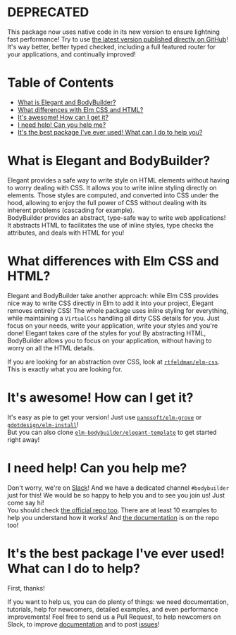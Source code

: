 # DEPRECATED

This package now uses native code in its new version to ensure lightning fast performance! Try to use [the latest version published directly on GitHub](https://github.com/elm-bodybuilder/elegant)! It's way better, better typed checked, including a full featured router for your applications, and continually improved!

# Table of Contents

- [What is Elegant and BodyBuilder?](#what-is-elegant-and-bodybuilder)
- [What differences with Elm CSS and HTML?](#what-differences-with-elm-css-and-html)
- [It's awesome! How can I get it?](#its-awesome-how-can-i-get-it)
- [I need help! Can you help me?](#i-need-help-can-you-help-me)
- [It's the best package I've ever used! What can I do to help you?](#its-the-best-package-ive-ever-used-what-can-i-do-to-help-you)

# What is Elegant and BodyBuilder?

Elegant provides a safe way to write style on HTML elements without having to worry dealing with CSS. It allows you to write inline styling directly on elements. Those styles are computed, and converted into CSS under the hood, allowing to enjoy the full power of CSS without dealing with its inherent problems (cascading for example).<br>
BodyBuilder provides an abstract, type-safe way to write web applications! It abstracts HTML to facilitates the use of inline styles, type checks the attributes, and deals with HTML for you!

# What differences with Elm CSS and HTML?

Elegant and BodyBuilder take another approach: while Elm CSS provides nice way to write CSS directly in Elm to add it into your project, Elegant removes entirely CSS! The whole package uses inline styling for everything, while maintaining a `VirtualCss` handling all dirty CSS details for you. Just focus on your needs, write your application, write your styles and you're done! Elegant takes care of the styles for you! By abstracting HTML, BodyBuilder allows you to focus on your application, without having to worry on all the HTML details.

If you are looking for an abstraction over CSS, look at [`rtfeldman/elm-css`](http://package.elm-lang.org/packages/rtfeldman/elm-css/latest). This is exactly what you are looking for.

# It's awesome! How can I get it?

It's easy as pie to get your version! Just use [`panosoft/elm-grove`](https://github.com/panosoft/elm-grove) or [`gdotdesign/elm-install`](https://github.com/gdotdesign/elm-github-install)!<br>
But you can also clone [`elm-bodybuilder/elegant-template`](https://github.com/elm-bodybuilder/elegant-template) to get started right away!

# I need help! Can you help me?

Don't worry, we're on [Slack](https://elmlang.herokuapp.com/)! And we have a dedicated channel `#bodybuilder` just for this! We would be so happy to help you and to see you join us! Just come say hi!<br>
You should check [the official repo too](https://github.com/elm-bodybuilder/elegant). There are at least 10 examples to help you understand how it works! And [the documentation](https://github.com/elm-bodybuilder/elegant/tree/master/elm-docs) is on the repo too!

# It's the best package I've ever used! What can I do to help?

First, thanks!

If you want to help us, you can do plenty of things: we need documentation, tutorials, help for newcomers, detailed examples, and even performance improvements! Feel free to send us a Pull Request, to help newcomers on Slack, to improve [documentation](https://github.com/elm-bodybuilder/elegant/tree/master/elm-docs) and to post [issues](https://github.com/elm-bodybuilder/elegant/issues)!
